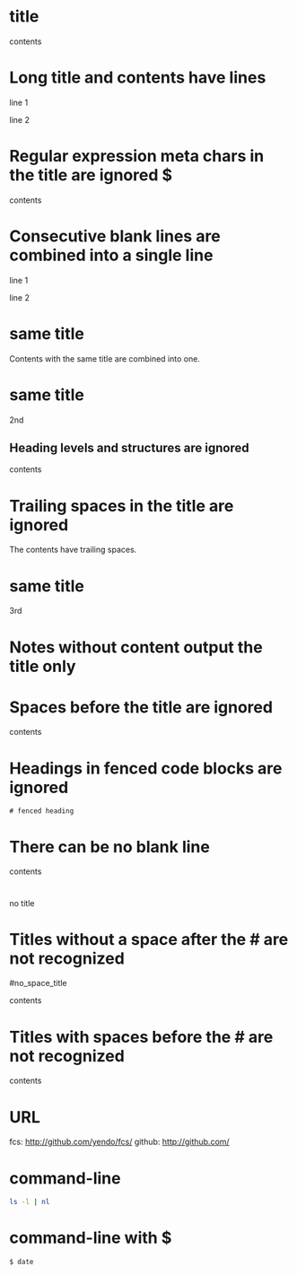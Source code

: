 # title

contents

# Long title and contents have lines

line 1

line 2

# Regular expression meta chars in the title are ignored $

contents

# Consecutive blank lines are combined into a single line


line 1


line 2


# same title

Contents with the same title are combined into one.

# same title

2nd

## Heading levels and structures are ignored

contents

# Trailing spaces in the title are ignored  

The contents have trailing spaces.  

# same title

3rd

# Notes without content output the title only

#   Spaces before the title are ignored

contents

# Headings in fenced code blocks are ignored

```
# fenced heading
```

# There can be no blank line
contents
#

no title

# Titles without a space after the # are not recognized

#no_space_title

contents

  # Titles with spaces before the # are not recognized

contents

# URL

fcs: http://github.com/yendo/fcs/
github: http://github.com/

# command-line

```sh
ls -l | nl
```

# command-line with $

```console
$ date
```

